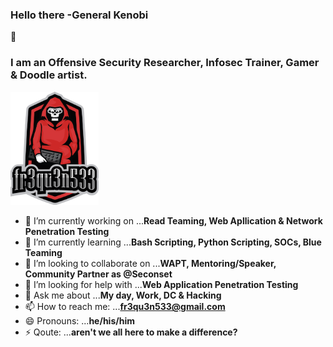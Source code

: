 ### Hello there -General Kenobi 
:robot:

<!--
**Pratyaksh06/Pratyaksh06** is a ✨ _special_ ✨ repository because its `README.md` (this file) appears on your GitHub profile.
-->

### I am an Offensive Security Researcher, Infosec Trainer, Gamer & Doodle artist.

<img src="https://github.com/Pratyaksh06/PIC/blob/main/transparent.png" width="28%" float="right"/>

- 🔭 I’m currently working on ...**Read Teaming, Web Apllication & Network Penetration Testing**
- 🌱 I’m currently learning ...**Bash Scripting, Python Scripting, SOCs, Blue Teaming**
- 👯 I’m looking to collaborate on ...**WAPT, Mentoring/Speaker, Community Partner as @Seconset**
- 🤔 I’m looking for help with ...**Web Application Penetration Testing**
- 💬 Ask me about ...**My day, Work, DC & Hacking**
- 📫 How to reach me: ...**fr3qu3n533@gmail.com**
- 😄 Pronouns: ...**he/his/him**
- ⚡ Qoute: ...**aren't we all here to make a difference?**
